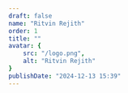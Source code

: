 ```yaml
---
draft: false
name: "Ritvin Rejith"
order: 1
title: ""
avatar: {
    src: "/logo.png",
    alt: "Ritvin Rejith"
}
publishDate: "2024-12-13 15:39"
---
```

